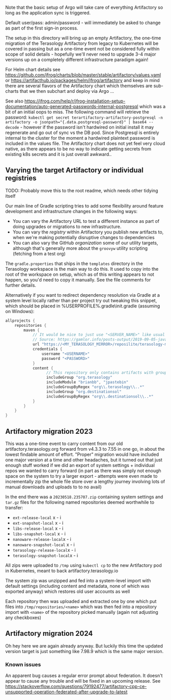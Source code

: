 Note that the basic setup of Argo will take care of everything Artifactory so long as the application sync is triggered.

Default user/pass: admin/password - will immediately be asked to change as part of the first sign-in process.

The setup in this directory will bring up an empty Artifactory, the one-time migration of the Terasology Artifactory from legacy to Kubernetes will be covered in passing but as a one-time event not be considered fully within scope of solid details - hopefully we'll never need to upgrade 3-4 major versions up on a completely different infrastructure paradigm again!

For Helm chart details see https://github.com/jfrog/charts/blob/master/stable/artifactory/values.yaml or https://artifacthub.io/packages/helm/jfrog/artifactory and keep in mind there are several flavors of the Artifactory chart which themselves are sub-charts that we then subchart and deploy via Argo ...

See also https://jfrog.com/help/r/jfrog-installation-setup-documentation/auto-generated-passwords-internal-postgresql which was a bit of an initial oops to miss. The following command will retrieve the password: `kubectl get secret terartifactory-artifactory-postgresql -n artifactory -o jsonpath="{.data.postgresql-password}" | base64 --decode` - however if the password isn't hardwired on initial install it may regenerate and go out of sync vs the DB pod. Since Postgresql is entirely internal to the cluster for the moment a hardwired plaintext password is included in the values file. The Artifactory chart does not yet feel very cloud native, as there appears to be no way to indicate getting secrets from existing k8s secrets and it is just overall awkward..

## Varying the target Artifactory or individual registries

TODO: Probably move this to the root readme, which needs other tidying itself

Our main line of Gradle scripting tries to add some flexibility around feature development and infrastructure changes in the following ways:

* You can vary the Artifactory URL to test a different instance as part of doing upgrades or migrations to new infrastructure.
* You can vary the _registry_ within Artifactory you publish new artifacts to, when we're making potentially disruptive changes to dependencies
* You can also vary the GitHub _organization_ some of our utility targets, although that's generally more about the `groovyw` utility scripting (fetching from a test org)

The `gradle.properties` that ships in the `templates` directory in the Terasology workspace is the main way to do this. It used to copy into the root of the workspace on setup, which as of this writing appears to not happen, so you'd need to copy it manually. See the file comments for further details.

Alternatively if you want to redirect dependency resolution via Gradle at a system level locally rather than per project try out tweaking this snippet, which should be placed in %USERPROFILE%\.gradle\init.gradle (assuming on Windows):

```groovy
allprojects {
    repositories {
        maven {
            // It would be nice to just use "<SERVER_NAME>" like usual but Java's won't use SNI with domains lacking a dot.
            // Source: https://gamlor.info/posts-output/2019-09-05-java-client-sni/en/
            url "https://<MY_TERASOLOGY_MIRROR>/reposilite/terasology-mirror"
            credentials {
                username "<USERNAME>"
                password "<PASSWORD>"
            }
            content {
                  // This repository only contains artifacts with group "org.terasology" or "org.destinationsol"
                  includeGroup "org.terasology"
                  includeModule "brianbb", "jpastebin"
                  includeGroupByRegex "org\\.terasology\\..*"
                  includeGroup "org.destinationsol"
                  includeGroupByRegex "org\\.destinationsol\\..*"
            }
        }
    }
}
```

## Artifactory migration 2023

This was a one-time event to carry content from our old artifactory.terasology.org forward from v4.3.3 to 7.55 in one go, in about the lowest findable amount of effort. "Proper" migration would have included one major version at a time and other headaches, but it turned out that just enough stuff worked if we did an export of system settings + individual repos we wanted to carry forward (in part as there was simply not enough space on the system to try a larger export - attempts were even made to incrementally zip the whole file store over a lengthy journey involving lots of manual downloads and uploads to to no avail)

In the end there was a `20230518.235707.zip` containing system settings and `tar.gz` files for the following named repositories deemed worthwhile to transfer:

* `ext-release-local` x - i
* `ext-snapshot-local` x - i
* `libs-release-local` x - i
* `libs-snapshot-local` x - i
* `nanoware-release-local`x - i
* `nanoware-snapshot-local` x - i
* `terasology-release-local`x - i
* `terasology-snapshot-local`x - i

All zips were uploaded to `/tmp` using `kubectl cp` to the new Artifactory pod in Kubernetes, meant to back artifactory.terasology.io

The system zip was unzipped and fed into a system-level import with default settings (including content and metadata, none of which was exported anyway) which restores old user accounts as well

Each repository then was uploaded and extracted one by one which put files into `/tmp/repositories/<name>` which was then fed into a repository import with `<name>` of the repository picked manually (again not adjusting any checkboxes)

## Artifactory migration 2024

Oh hey here we are again already anyway. But luckily this time the updated version target is just something like 7.98.9 which is the same major version.

### Known issues

An apparent bug causes a regular error prompt about federation. It doesn't appear to cause any trouble and will be fixed in an upcoming release. See https://stackoverflow.com/questions/79192477/artifactory-cpp-ce-unsupported-operation-federated-after-upgrade-to-latest
